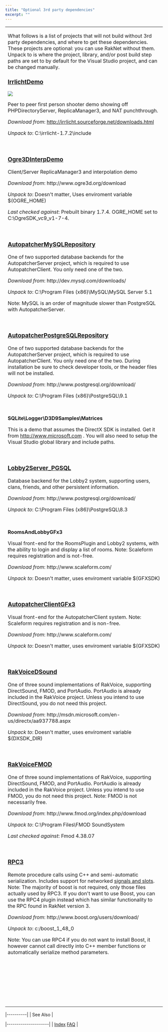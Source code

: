 ```yaml
---
title: "Optional 3rd party dependencies"
excerpt: ""
---
```

<table>
<colgroup>
<col width="100%" />
</colgroup>
<tbody>
<tr class="odd">
<td align="left"><p>What follows is a list of projects that will not build without 3rd party dependencies, and where to get these dependencies. These projects are optional: you can use RakNet without them. Unpack to is where the project, library, and/or post build step paths are set to by default for the Visual Studio project, and can be changed manually.</p>
<h3><a href="irrlichtfpsdemo.html">IrrlichtDemo</a></h3>
<p><img src="IrrlichtRakNetDemo.jpg" /></p>
<p>Peer to peer first person shooter demo showing off PHPDirectoryServer, ReplicaManager3, and NAT punchthrough.</p>
<p><em>Download from</em>: <a href="http://irrlicht.sourceforge.net/downloads.html" class="uri">http://irrlicht.sourceforge.net/downloads.html</a></p>
<p><em>Unpack to</em>: C:\irrlicht-1.7.2\include</p>
<p> </p>
<h3><a href="ogre3dinterpdemo.html">Ogre3DInterpDemo</a></h3>
Client/Server ReplicaManager3 and interpolation demo
<p><em>Download from</em>: http://www.ogre3d.org/download</p>
<p><em>Unpack to</em>: Doesn't matter, Uses enviroment variable $(OGRE_HOME)</p>
<p><em>Last checked against</em>: Prebuilt binary 1.7.4. OGRE_HOME set to C:\OgreSDK_vc9_v1-7-4.</p>
<p> </p>
<h3><a href="autopatcher.html">AutopatcherMySQLRepository</a></h3>
One of two supported database backends for the AutopatcherServer project, which is required to use AutopatcherClient. You only need one of the two.
<p><em>Download from</em>: http://dev.mysql.com/downloads/</p>
<p><em>Unpack to</em>: C:\Program Files (x86)\MySQL\MySQL Server 5.1</p>
<p>Note: MySQL is an order of magnitude slower than PostgreSQL with AutopatcherServer.</p>
<p> </p>
<h3><a href="autopatcher.html">AutopatcherPostgreSQLRepository</a></h3>
One of two supported database backends for the AutopatcherServer project, which is required to use AutopatcherClient. You only need one of the two. During installation be sure to check developer tools, or the header files will not be installed.
<p><em>Download from</em>: http://www.postgresql.org/download/</p>
<p><em>Unpack to</em>: C:\Program Files (x86)\PostgreSQL\9.1</p>
<p> </p>
<p><strong>SQLite\Logger\D3D9Samples\Matrices</strong></p>
<p>This is a demo that assumes the DirectX SDK is installed. Get it from <a href="http://www.microsoft.com" class="uri">http://www.microsoft.com</a> . You will also need to setup the Visual Studio global library and include paths.</p>
<p> </p>
<h3><a href="lobby.html">Lobby2Server_PGSQL</a></h3>
Database backend for the Lobby2 system, supporting users, clans, friends, and other persistent information.
<p><em>Download from</em>: http://www.postgresql.org/download/</p>
<p><em>Unpack to</em>: C:\Program Files (x86)\PostgreSQL\8.3</p>
<p> </p>
<p><strong>RoomsAndLobbyGFx3</strong></p>
<p>Visual front-end for the RoomsPlugin and Lobby2 systems, with the ability to login and display a list of rooms. Note: Scaleform requires registration and is not-free.</p>
<p><em>Download from</em>: http://www.scaleform.com/</p>
<p><em>Unpack to</em>: Doesn't matter, uses enviroment variable $(GFXSDK)</p>
<p> </p>
<h3><a href="autopatcher.html">AutopatcherClientGFx3</a></h3>
Visual front-end for the AutopatcherClient system. Note: Scaleform requires registration and is non-free.
<p><em>Download from</em>: http://www.scaleform.com/</p>
<p><em>Unpack to</em>: Doesn't matter, uses enviroment variable $(GFXSDK)</p>
<p> </p>
<h3><a href="rakvoice.html">RakVoiceDSound</a></h3>
One of three sound implementations of RakVoice, supporting DirectSound, FMOD, and PortAudio. PortAudio is already included in the RakVoice project. Unless you intend to use DirectSound, you do not need this project.
<p><em>Download from</em>: http://msdn.microsoft.com/en-us/directx/aa937788.aspx</p>
<p><em>Unpack to</em>: Doesn't matter, uses enviroment variable $(DXSDK_DIR)</p>
<p> </p>
<h3><a href="rakvoice.html">RakVoiceFMOD</a></h3>
One of three sound implementations of RakVoice, supporting DirectSound, FMOD, and PortAudio. PortAudio is already included in the RakVoice project. Unless you intend to use FMOD, you do not need this project. Note: FMOD is not necessarily free.
<p><em>Download from</em>: http://www.fmod.org/index.php/download</p>
<p><em>Unpack to</em>: C:\Program Files\FMOD SoundSystem</p>
<p><em>Last checked against</em>: Fmod 4.38.07</p>
<p> </p>
<h3><a href="RPC3Video.htm">RPC3</a></h3>
Remote procedure calls using C++ and semi-automatic serialization. Includes support for networked <a href="http://en.wikipedia.org/wiki/Signals_and_slots">signals and slots</a>. Note: The majority of boost is not required, only those files actually used by RPC3. If you don't want to use Boost, you can use the RPC4 plugin instead which has similar functionality to the RPC found in RakNet version 3.
<p><em>Download from</em>: http://www.boost.org/users/download/</p>
<p><em>Unpack to</em>: c:/boost_1_48_0</p>
<p>Note: You can use RPC4 if you do not want to install Boost, it however cannot call directly into C++ member functions or automatically serialize method parameters.</p>
<p> </p>
<p> </p>
<p> </p>
<p> </p></td>
</tr>
</tbody>
</table>

|----------|
| See Also |

|---------------------|
| [Index](index.html) 
  [FAQ](faq.html)     |